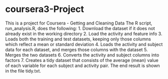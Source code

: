 # coursera3-Project
This is a project for Coursera - Getting and Cleaning Data 
The R script, run_analysis.R, does the following:
	1.	Download the dataset if it does not already exist in the working directory
	2.	Load the activity and feature info
	3.	Loads both the training and test datasets, keeping only those columns which reflect a mean or standard deviation
	4.	Loads the activity and subject data for each dataset, and merges those columns with the dataset
	5.	Merges the two datasets
	6.	Converts the activity and subject columns into factors
	7.	Creates a tidy dataset that consists of the average (mean) value of each variable for each subject and activity pair.
The end result is shown in the file tidy.txt.
